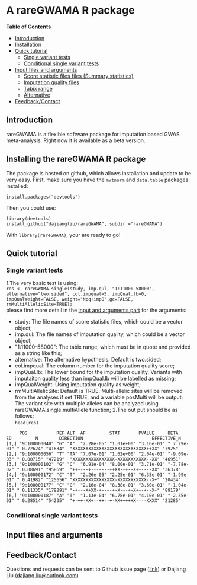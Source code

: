# A rareGWAMA R package

**Table of Contents**

- [Introduction](#introduction)
- [Installation](#Installing-the-rareGWAMA-R-package)
- [Quick tutorial](#quick-tutorial)
    - [Single variant tests](#single-variant-tests)
    - [Conditional single variant tests](#conditional-single-variant-tests)
- [Input files and arguments](#input-files)
    - [Score statistic files files (Summary statistics)](#Score-statistics-files)
    - [Imputation quality files](#Imputation-quality-files)
    - [Tabix range](#Tabix-range)
    - [Alternative](#Alternative)
- [Feedback/Contact](#Feedback/Contact)


## Introduction

rareGWAMA is a flexible software package for imputation based GWAS meta-analysis. 
Right now it is available as a beta version.


## Installing the rareGWAMA R package <a name="Installing-the-rareGWAMA-R-package"></a>

The package is hosted on github, which allows installation and update to be very easy. First, make sure you have the `mvtnorm` and `data.table` packages installed:

    install.packages("devtools")

Then you could use:

    library(devtools)
    install_github("dajiangliu/rareGWAMA", subdir ="rareGWAMA")
    
With `library(rareGWAMA)`, your are ready to go!


## Quick tutorial <a name="quick-tutorial"></a>

### Single variant tests <a name="conditional-single-variant-tests"></a>
1.The very basic test is using:  
`res <- rareGWAMA.single(study, imp.qul, "1:11000-58000", alternative="two.sided", col.impqual=5, impQual.lb=0, impQualWeight=FALSE, weight="Npq+impQ",gc=FALSE, rmMultiAllelicSite=TRUE);`   
please find more detail in the [input and arguments part](#Input-files-and-arguments) for the arguments:
* study: The file names of score statistic files, which could be a vector object;
* imp.qul: The file names of imputation quality, which could be a vector object;
* "1:11000-58000": The tabix range, which must be in quote and provided as a string like this;
* alternative: The alternative hypothesis. Default is two.sided;
* col.impqual: The column number for the imputation quality score;
* impQual.lb: The lower bound for the imputation quality. Variants with imputaiton quality less than impQual.lb will be labelled as missing;
* impQualWeight: Using imputation quality as weight;
* rmMultiAllelicSite: Default is TRUE. Multi-allelic sites will be removed from the analyses if set TRUE, and a variable posMulti will be output; The variant site with multiple alleles can be analyzed using rareGWAMA.single.multiAllele function;
2.The out put should be as follows:  
`head(res)`
```
     POS           REF ALT  AF         STAT       PVALUE     BETA        SD         N        DIRECTION                          EFFECTIVE_N
[1,] "9:100000040" "G" "A"  "2.28e-05" "1.01e+00" "3.16e-01" " 7.29e-01" " 0.72624" "41634"  "XXXXXXXXXXXXXXXXXXXXXXXXXXXX++XX" "7925"
[2,] "9:100000056" "T" "TA" "7.07e-01" "1.62e+00" "2.04e-01" "-9.09e-03" " 0.00715" "47219"  "XXXXXXXXXXXXXXXX-XXXXXXXXXXX--XX" "46951"
[3,] "9:100000102" "G" "C"  "6.91e-04" "8.00e-01" "3.71e-01" "-7.78e-02" " 0.08691" "95869"  "+++---+-------++XX-++--X++----XX" "36378"
[4,] "9:100000172" "C" "T"  "2.26e-05" "2.25e-01" "6.35e-01" "-1.99e-01" " 0.41982" "125656" "XXXXXXXXXXXXXXXX-XXXXXXXXXXX--X+" "20434"
[5,] "9:100000177" "C" "G"  "2.16e-04" "8.38e-01" "3.60e-01" "-1.04e-01" " 0.11335" "179891" "-+---X+XX-+--+-+-X-+-+-X++-+--X+" "89179"
[6,] "9:100000187" "A" "T"  "1.13e-04" "6.78e-01" "4.10e-01" "-2.35e-01" " 0.28514" "54235"  "+-++-XX+--++--+-XX+++++X----XXXX" "21285"
```

### Conditional single variant tests <a name="single-variant-tests"></a>


## Input files and arguments <a name="input-files"></a>


## Feedback/Contact <a name="Feedback/Contact"></a>

Questions and requests can be sent to
Github issue page ([link](https://github.com/dajiangliu/rareGWAMA/issues))
or
Dajiang Liu ([dajiang.liu@outlook.com](mailto:dajiang.liu@outlook.com "mailto:dajiang.liu@outlook.com"))
